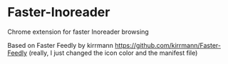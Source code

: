 # Faster-Inoreader
Chrome extension for faster Inoreader browsing

Based on Faster Feedly by kirrmann https://github.com/kirrmann/Faster-Feedly (really, I just changed the icon color and the manifest file)
